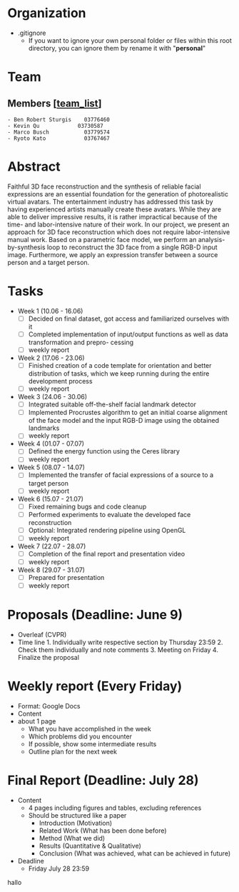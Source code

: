 # Organization
- .gitignore
  - If you want to ignore your own personal folder or files within this root directory, you can ignore them by rename it with "**personal**"

# Team
## Members [[team_list](https://docs.google.com/spreadsheets/d/1KcEIfJHHQVqG12gHMNQo_0s5yTAw82hNx3K4T5NtPMY/edit#gid=0)]

    - Ben Robert Sturgis	03776460	
    - Kevin	Qu	          03730587	
    - Marco	Busch	        03779574	
    - Ryoto	Kato	        03767467

# Abstract
Faithful 3D face reconstruction and the synthesis of reliable facial expressions are an essential foundation for the generation of photorealistic virtual avatars. The entertainment industry has addressed this task by having experienced artists manually create these avatars. While they are able to deliver impressive results, it is rather impractical because of the time- and labor-intensive nature of their work. In our project, we present an approach for 3D face reconstruction which does not require labor-intensive manual work. Based on a parametric face model, we perform an analysis-by-synthesis loop to reconstruct the 3D face from a single RGB-D input image. Furthermore, we apply an expression transfer between a source person and a target person.

# Tasks
- Week 1 (10.06 - 16.06)
  - [ ] Decided on final dataset, got access and familiarized ourselves with it
  - [ ] Completed implementation of input/output functions as well as data transformation and prepro-
  cessing
  - [ ] weekly report
- Week 2 (17.06 - 23.06)
  - [ ] Finished creation of a code template for orientation and better distribution of tasks, which we keep running during the entire development process
  - [ ] weekly report
- Week 3 (24.06 - 30.06)
  - [ ] Integrated suitable off-the-shelf facial landmark detector
  - [ ] Implemented Procrustes algorithm to get an initial coarse alignment of the face model and the input RGB-D image using the obtained landmarks
  - [ ] weekly report
- Week 4 (01.07 - 07.07)
  - [ ] Defined the energy function using the Ceres library
  - [ ] weekly report
- Week 5 (08.07 - 14.07)
  - [ ] Implemented the transfer of facial expressions of a source to a target person
  - [ ] weekly report
- Week 6 (15.07 - 21.07)
  - [ ] Fixed remaining bugs and code cleanup
  - [ ] Performed experiments to evaluate the developed face reconstruction
  - [ ] Optional: Integrated rendering pipeline using OpenGL
  - [ ] weekly report
- Week 7 (22.07 - 28.07)
  - [ ] Completion of the final report and presentation video
  - [ ] weekly report
- Week 8 (29.07 - 31.07)
  - [ ] Prepared for presentation
  - [ ] weekly report

# Proposals (Deadline: June 9)
- Overleaf (CVPR)
- Time line
      1. Individually write respective section by Thursday 23:59
      2. Check them individually and note comments
      3. Meeting on Friday
      4. Finalize the proposal

# Weekly report (Every Friday)
- Format: Google Docs
- Content
- about 1 page
    - What you have accomplished in the
    week
    - Which problems did you encounter
    - If possible, show some intermediate
    results
    - Outline plan for the next week

# Final Report (Deadline: July 28)
- Content
  - 4 pages including figures and tables, excluding references
  - Should be structured like a paper
    - Introduction (Motivation)
    - Related Work (What has been done before)
    - Method (What we did)
    - Results (Quantitative & Qualitative)
    - Conclusion (What was achieved, what can be achieved in future)
- Deadline
  - Friday July 28 23:59

hallo
